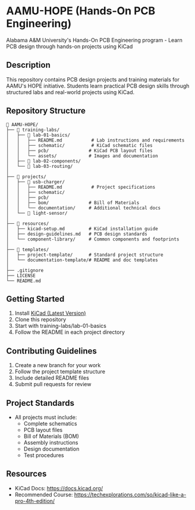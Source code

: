 # AAMU-HOPE (Hands-On PCB Engineering)

Alabama A&M University's Hands-On PCB Engineering program - Learn PCB design through hands-on projects using KiCad

## Description

This repository contains PCB design projects and training materials for AAMU's HOPE initiative. Students learn practical PCB design skills through structured labs and real-world projects using KiCad.

## Repository Structure

```
📁 AAMU-HOPE/
├── 📁 training-labs/
│   ├── 📁 lab-01-basics/
│   │   ├── README.md           # Lab instructions and requirements
│   │   ├── schematic/          # KiCad schematic files
│   │   ├── pcb/               # KiCad PCB layout files
│   │   └── assets/            # Images and documentation
│   ├── 📁 lab-02-components/
│   └── 📁 lab-03-routing/
│
├── 📁 projects/
│   ├── 📁 usb-charger/
│   │   ├── README.md           # Project specifications
│   │   ├── schematic/
│   │   ├── pcb/
│   │   ├── bom/               # Bill of Materials
│   │   └── documentation/     # Additional technical docs
│   └── 📁 light-sensor/
│
├── 📁 resources/
│   ├── kicad-setup.md         # KiCad installation guide
│   ├── design-guidelines.md   # PCB design standards
│   └── component-library/     # Common components and footprints
│
├── 📁 templates/
│   ├── project-template/      # Standard project structure
│   └── documentation-template/# README and doc templates
│
├── .gitignore
├── LICENSE
└── README.md
```

## Getting Started

1. Install [KiCad (Latest Version)](https://www.kicad.org/download/)
2. Clone this repository
3. Start with training-labs/lab-01-basics
4. Follow the README in each project directory

## Contributing Guidelines

1. Create a new branch for your work
2. Follow the project template structure
3. Include detailed README files
4. Submit pull requests for review

## Project Standards

- All projects must include:
  - Complete schematics
  - PCB layout files
  - Bill of Materials (BOM)
  - Assembly instructions
  - Design documentation
  - Test procedures

## Resources

- KiCad Docs: https://docs.kicad.org/
- Recommended Course: https://techexplorations.com/so/kicad-like-a-pro-4th-edition/
